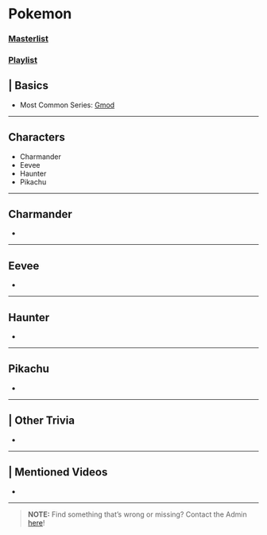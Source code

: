 # Pokemon  
### [Masterlist]()
### [Playlist]()

## | Basics
- Most Common Series: [Gmod](6.Series/Gmod.md)

----

## Characters
- Charmander
- Eevee
- Haunter
- Pikachu

----

## Charmander
- 
----
## Eevee
- 
----
## Haunter
- 
----
## Pikachu
- 

----

## | Other Trivia  
- 

----

## | Mentioned Videos
- []()

----

> **NOTE:** Find something that’s wrong or missing? Contact the Admin [here](../chapter_2.md)!